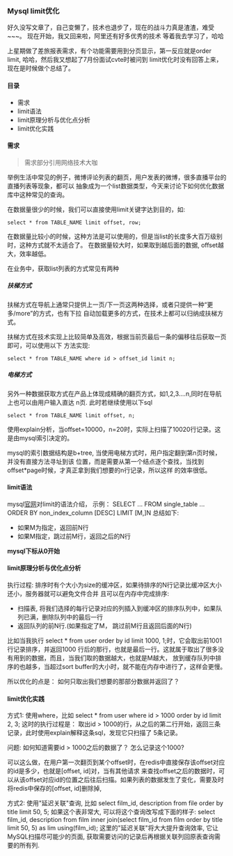 ### Mysql limit优化

好久没写文章了，自己变懒了，技术也退步了，现在的战斗力真是渣渣，难受~~~。 现在开始，我又回来啦，阿里还有好多优秀的技术
等着我去学习了，哈哈

上星期做了差旅报表需求，有个功能需要用到分页显示，第一反应就是order limit, 哈哈，然后我又想起了7月份面试cvte时被问到
limit优化时没有回答上来，现在是时候做个总结了。

#### 目录

* 需求
* limit语法
* limit原理分析与优化点分析
* limit优化实践

#### 需求

> 需求部分引用网络技术大咖

举例生活中常见的例子，微博评论列表的翻页，用户发表的微博，很多直播平台的直播列表等现象，都可以
抽象成为一个list数据类型，今天来讨论下如何优化数据库中这种常见的查询。

在数据量很少的时候，我们可以直接使用limit关键字达到目的，如:

    select * from TABLE_NAME limit offset, row;

在数据量比较小的时候，这种方法是可以使用的，但是当list的长度多大百万级别时，这种方式就不太适合了。
在数据量较大时，如果取到越后面的数据, offset越大，效率越低。

在业务中，获取list列表的方式常见有两种

##### 扶梯方式

扶梯方式在导航上通常只提供上一页/下一页这两种选择，或者只提供一种“更多/more”的方式，也有下拉
自动加载更多的方式，在技术上都可以归纳成扶梯方式。

扶梯方式在技术实现上比较简单及高效，根据当前页最后一条的偏移往后获取一页即可，可以使用以下
方法实现: 

    select * from TABLE_NAME where id > offset_id limit n;

##### 电梯方式

另外一种数据获取方式在产品上体现成精确的翻页方式，如1,2,3....n,同时在导航上也可以由用户输入直达
n页. 此时若继续使用以下sql

    select * from TABLE_NAME limit offset, n;

使用explain分析，当offset=10000，n=20时，实际上扫描了10020行记录。这是由mysql索引决定的。

mysql的索引数据结构是b+tree, 当使用电梯方式时，用户指定翻到第n页时候，并没有直接方法寻址到该
位置，而是需要从第一个结点逐个查找，当找到offset*page时候，才真正拿到我们想要的n行记录，所以这样
的效率很低。

#### limit语法

 mysql[官网](http://dev.mysql.com/doc/refman/5.7/en/limit-optimization.html)对limit的语法介绍， 示例：
 SELECT ... FROM single_table ... ORDER BY non_index_column [DESC] LIMIT [M,]N 总结如下:

 * 如果M为指定，返回前N行
 * 如果M指定，跳过前M行，返回之后的N行

**mysql下标从0开始**

#### limit原理分析与优化点分析

执行过程: 排序时有个大小为size的缓冲区，如果待排序的N行记录比缓冲区大小还小，服务器就可以避免文件合并
且可以在内存中完成排序:

* 扫描表, 将我们选择的每行记录对应的列插入到缓冲区的排序队列中，如果队列已满，删除队列中的最后一行
* 返回队列的前N行.(如果指定了M， 跳过前M行且返回后面的N行)

比如当我执行 select * from user order by id limit 1000, 1;时，它会取出前1001行记录排序，并返回1000
行后的那行，也就是最后一行。这就属于取出了很多没有用到的数据，而且，当我们取的数据越大，也就是M越大，
放到缓存队列中排序的也越多，当超过sort buffer的大小时，就不能在内存中进行了，这样会更慢。

所以优化的点是： 如何只取出我们想要的那部分数据并返回了？

#### limit优化实践

方式1: 使用where，比如 select * from user where id > 1000 order by id limit 2, 3; 这时的执行过程是：
取出id > 1000的行，从之后的第二行开始，返回三条记录，此时使用explain解释这条sql，发现它只扫描了
5条记录。

问题: 如何知道需要id > 1000之后的数据了？ 怎么记录这个1000?

可以这么做，在用户第一次翻页到某个offset时，在redis中直接保存该offset对应的id是多少，也就是[offset, id]对，当有其他请求
来查找offset之后的数据时，可以从该offset对应id的位置之后往后扫描。如果列表的数据发生了变化，需要及时将redis中保存的[offset, id]删除掉,

方式2: 使用"延迟关联"查询, 比如 select film_id, description from file order by title limit 50, 5; 如果这个表非常大, 可以将这个查询改写成下面的样子: select film_id, description from film inner join(select film_id from film order by title limit 50, 5) as lim using(film_id); 
这里的"延迟关联"将大大提升查询效率, 它让MySQL扫描尽可能少的页面, 获取需要访问的记录后再根据关联列回原表查询需要的所有列.
